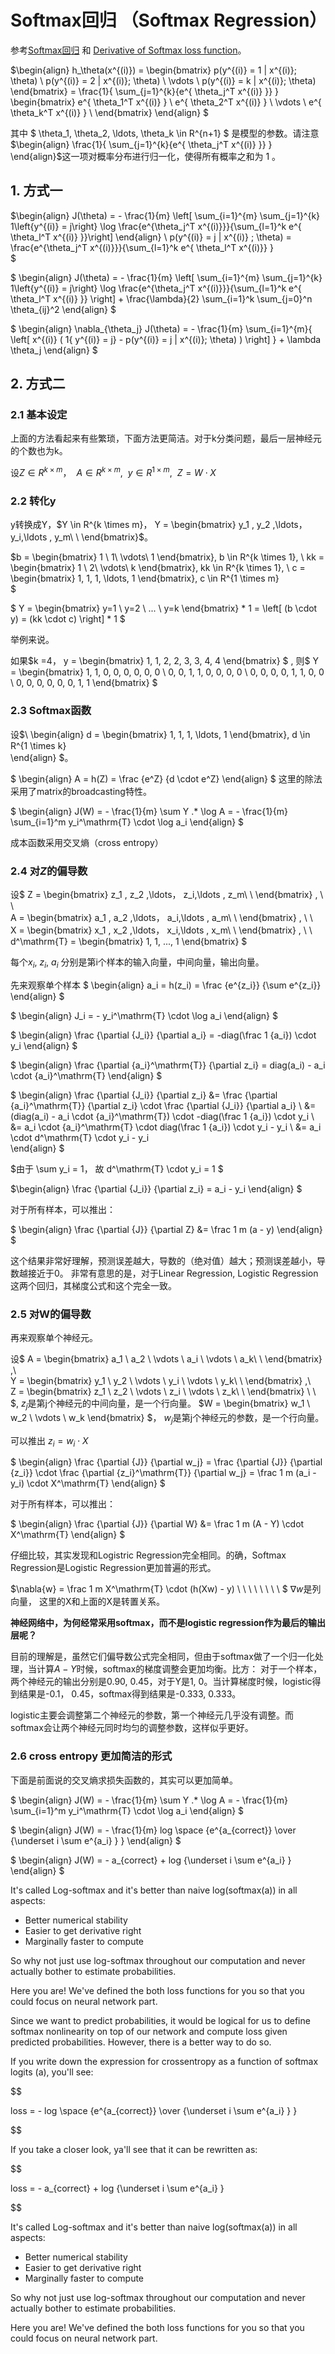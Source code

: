 
#  Softmax回归 （Softmax Regression）

参考[Softmax回归](http://deeplearning.stanford.edu/wiki/index.php/Softmax%E5%9B%9E%E5%BD%92) 和 [Derivative of Softmax loss function](http://math.stackexchange.com/questions/945871/derivative-of-softmax-loss-function)。

$\begin{align}
h_\theta(x^{(i)}) =
\begin{bmatrix}
p(y^{(i)} = 1 | x^{(i)}; \theta) \\
p(y^{(i)} = 2 | x^{(i)}; \theta) \\
\vdots \\
p(y^{(i)} = k | x^{(i)}; \theta)
\end{bmatrix} =
\frac{1}{ \sum_{j=1}^{k}{e^{ \theta_j^T x^{(i)} }} }
\begin{bmatrix}
e^{ \theta_1^T x^{(i)} } \\
e^{ \theta_2^T x^{(i)} } \\
\vdots \\
e^{ \theta_k^T x^{(i)} } \\
\end{bmatrix}
\end{align} 
$ 



其中 $ \theta_1, \theta_2, \ldots, \theta_k \in R^{n+1} $ 是模型的参数。请注意
$\begin{align} 
\frac{1}{ \sum_{j=1}^{k}{e^{ \theta_j^T x^{(i)} }} } 
\end{align}$这一项对概率分布进行归一化，使得所有概率之和为 1 。

## 1. 方式一

$\begin{align}
J(\theta) = - \frac{1}{m} \left[ \sum_{i=1}^{m} \sum_{j=1}^{k}  1\left\{y^{(i)} = j\right\} \log \frac{e^{\theta_j^T x^{(i)}}}{\sum_{l=1}^k e^{ \theta_l^T x^{(i)} }}\right]
\end{align}  \\ 
p(y^{(i)} = j | x^{(i)} ; \theta) = \frac{e^{\theta_j^T x^{(i)}}}{\sum_{l=1}^k e^{ \theta_l^T x^{(i)}} }   
$

$
\begin{align}
J(\theta) = - \frac{1}{m} \left[ \sum_{i=1}^{m} \sum_{j=1}^{k} 1\left\{y^{(i)} = j\right\} \log \frac{e^{\theta_j^T x^{(i)}}}{\sum_{l=1}^k e^{ \theta_l^T x^{(i)} }}  \right] + \frac{\lambda}{2} \sum_{i=1}^k \sum_{j=0}^n \theta_{ij}^2
\end{align}
$

$
\begin{align}
\nabla_{\theta_j} J(\theta) = - \frac{1}{m} \sum_{i=1}^{m}{ \left[ x^{(i)} ( 1\{ y^{(i)} = j\}  - p(y^{(i)} = j | x^{(i)}; \theta) ) \right]  } + \lambda \theta_j
\end{align}
$

## 2. 方式二

### 2.1 基本设定
上面的方法看起来有些繁琐，下面方法更简洁。对于k分类问题，最后一层神经元的个数也为k。

设$Z \in  R^{k \times m}， \ \  A \in R^{k \times m},\ \  y \in R^{1 \times m} ,\ \  Z = W \cdot X$

### 2.2 转化y
y转换成Y，$Y \in R^{k \times m}， Y = \begin{bmatrix} y_1  , y_2  ,\ldots， y_i,\ldots  , y_m\ \     \end{bmatrix}$。

$b = 
\begin{bmatrix} 
1 \\ 1\\ 
\vdots\\
1
\end{bmatrix}, b \in R^{k \times 1}, \ 
kk = 
\begin{bmatrix} 
1 \\ 2\\ 
\vdots\\
k
\end{bmatrix}, kk \in R^{k \times 1}, \ 
c = 
\begin{bmatrix} 
1, 1, 1, \ldots, 1
\end{bmatrix}, c \in R^{1 \times m}  
$

$ Y = 
\begin{bmatrix} 
y=1 \\
y=2 \\
... \\
y=k 
\end{bmatrix} * 1  =  \left[ (b \cdot y) = (kk \cdot c) \right] * 1 $

举例来说。

如果$k =4， 
 y = \begin{bmatrix} 1, 1, 2, 2, 3, 3, 4, 4 \end{bmatrix} 
$ , 则$ Y = 
\begin{bmatrix} 
1, 1, 0, 0, 0, 0, 0, 0 \\
0, 0, 1, 1, 0, 0, 0, 0 \\
0, 0, 0, 0, 1, 1, 0, 0 \\
0, 0, 0, 0, 0, 0, 1, 1 
\end{bmatrix}   $  

### 2.3 Softmax函数

设$\ \begin{align}
d = 
\begin{bmatrix} 
1, 1, 1, \ldots, 1
\end{bmatrix}, d \in R^{1 \times k}  
\end{align}
$。

$
\begin{align}
A = h(Z) =   \frac {e^Z}  {d \cdot e^Z}
\end{align}
$ 这里的除法采用了matrix的broadcasting特性。

$
\begin{align}
J(W) = - \frac{1}{m}  \sum Y .* \log A = - \frac{1}{m}  \sum_{i=1}^m y_i^\mathrm{T} \cdot \log a_i 
\end{align}
$

成本函数采用交叉熵（cross entropy）

### 2.4 对$Z$的偏导数

设$
Z = \begin{bmatrix} z_1  , z_2  ,\ldots， z_i,\ldots   , z_m\ \   \end{bmatrix} , \ \  
A = \begin{bmatrix} a_1  , a_2  ,\ldots， a_i,\ldots   , a_m\ \   \end{bmatrix} , \ \  
X = \begin{bmatrix} x_1  , x_2  ,\ldots， x_i,\ldots   , x_m\ \   \end{bmatrix} , \ \ 
d^\mathrm{T} = \begin{bmatrix} 1, 1, ..., 1  \end{bmatrix}
$

每个$x_i, \ z_i, \ a_i$ 分别是第i个样本的输入向量，中间向量，输出向量。

先来观察单个样本
$
\begin{align}
a_i = h(z_i) =   \frac {e^{z_i}}  {\sum e^{z_i}}
\end{align}
$


$
\begin{align}
J_i = - y_i^\mathrm{T} \cdot \log a_i 
\end{align}
$

$
\begin{align}
\frac {\partial {J_i}} {\partial a_i} = -diag(\frac 1 {a_i}) \cdot y_i
\end{align}
$

$
\begin{align}
\frac {\partial {a_i}^\mathrm{T}} {\partial z_i} =  diag(a_i) - a_i \cdot {a_i}^\mathrm{T}
\end{align}
$


$
\begin{align}
\frac {\partial {J_i}} {\partial z_i} 
&= \frac {\partial {a_i}^\mathrm{T}} {\partial z_i}  \cdot \frac {\partial {J_i}} {\partial a_i} \\
&= (diag(a_i) - a_i \cdot {a_i}^\mathrm{T}) \cdot -diag(\frac 1 {a_i}) \cdot y_i \\
&=  a_i \cdot {a_i}^\mathrm{T} \cdot diag(\frac 1 {a_i}) \cdot y_i - y_i \\
&=  a_i \cdot d^\mathrm{T} \cdot y_i - y_i   
\end{align}
$

$由于  \sum y_i = 1， 故 d^\mathrm{T} \cdot y_i = 1  $

$\begin{align} \frac {\partial {J_i}} {\partial z_i} = a_i - y_i \end{align} $




对于所有样本，可以推出：

$
\begin{align}
\frac {\partial {J}} {\partial Z} 
&=  \frac 1 m (a - y)
\end{align}
$

这个结果非常好理解，预测误差越大，导数的（绝对值）越大；预测误差越小，导数越接近于0。 非常有意思的是，对于Linear Regression, Logistic Regression这两个回归，其梯度公式和这个完全一致。

###  2.5 对W的偏导数

再来观察单个神经元。

设$
A = \begin{bmatrix} a_1  \\ a_2  \\ \vdots \\  a_i \\ \vdots  \\ a_k\ \   \end{bmatrix} ,\ \
Y = \begin{bmatrix} y_1  \\ y_2  \\ \vdots \\  y_i \\ \vdots  \\ y_k\ \   \end{bmatrix} ,\ \
Z = \begin{bmatrix} z_1  \\ z_2  \\ \vdots \\  z_i \\ \vdots  \\ z_k\ \   \end{bmatrix} \ \ 
$, $z_j$是第j个神经元的中间向量，是一个行向量。
$W = \begin{bmatrix}
w_1 \\
w_2 \\
\vdots \\
w_k
\end{bmatrix} 
$， $w_j$是第j个神经元的参数，是一个行向量。

可以推出 $z_i = w_i \cdot X$

$
\begin{align}
\frac {\partial {J}} {\partial w_j} 
= \frac {\partial {J}} {\partial {z_i}} \cdot \frac {\partial {z_i}^\mathrm{T}} {\partial w_j} 
= \frac 1 m (a_i - y_i) \cdot X^\mathrm{T}
\end{align}
$

对于所有样本，可以推出：

$
\begin{align}
\frac {\partial {J}} {\partial W} 
&= \frac 1 m (A - Y) \cdot X^\mathrm{T}
\end{align}
$

仔细比较，其实发现和Logistric Regression完全相同。的确，Softmax Regression是Logistic Regression更加普遍的形式。

$\nabla{w} = \frac 1 m X^\mathrm{T} \cdot (h(Xw) - y) \ \ \ \ \ \ \ \  $   $\nabla{w}$是列向量， 这里的X和上面的X是转置关系。

$\textbf{神经网络中，为何经常采用softmax，而不是logistic regression作为最后的输出层呢？}$

目前的理解是，虽然它们偏导数公式完全相同，但由于softmax做了一个归一化处理，当计算$A−Y$时候，softmax的梯度调整会更加均衡。比方： 对于一个样本，两个神经元的输出分别是0.90, 0.45，对于Y是1, 0。当计算梯度时候，logistic得到结果是-0.1， 0.45，softmax得到结果是-0.333, 0.333。

logistic主要会调整第二个神经元的参数，第一个神经元几乎没有调整。而softmax会让两个神经元同时均匀的调整参数，这样似乎更好。





### 2.6 cross entropy 更加简洁的形式

下面是前面说的交叉熵求损失函数的，其实可以更加简单。

$
\begin{align}
J(W) = - \frac{1}{m}  \sum Y .* \log A = - \frac{1}{m}  \sum_{i=1}^m y_i^\mathrm{T} \cdot \log a_i 
\end{align}
$

 
$
\begin{align}
J(W) =  - \frac{1}{m} log \space {e^{a_{correct}} \over {\underset i \sum e^{a_i} } } 
\end{align}
$ 

$ 
\begin{align}
J(W) =  - a_{correct} + log {\underset i \sum e^{a_i} } 
\end{align}
$

It's called Log-softmax and it's better than naive log(softmax(a)) in all aspects:
* Better numerical stability
* Easier to get derivative right
* Marginally faster to compute

So why not just use log-softmax throughout our computation and never actually bother to estimate probabilities.

Here you are! We've defined the both loss functions for you so that you could focus on neural network part.



Since we want to predict probabilities, it would be logical for us to define softmax nonlinearity on top of our network and compute loss given predicted probabilities. However, there is a better way to do so.

If you write down the expression for crossentropy as a function of softmax logits (a), you'll see:




$$


 loss = - log \space {e^{a_{correct}} \over {\underset i \sum e^{a_i} } } 


$$




If you take a closer look, ya'll see that it can be rewritten as:




$$


 loss = - a_{correct} + log {\underset i \sum e^{a_i} } 


$$




It's called Log-softmax and it's better than naive log(softmax(a)) in all aspects:
* Better numerical stability
* Easier to get derivative right
* Marginally faster to compute

So why not just use log-softmax throughout our computation and never actually bother to estimate probabilities.

Here you are! We've defined the both loss functions for you so that you could focus on neural network part.


```python

```
